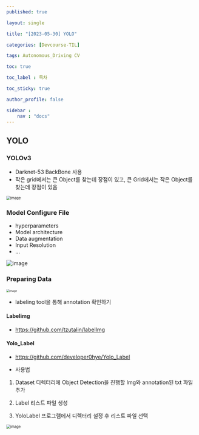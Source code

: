 ```yaml
---
published: true

layout: single

title: "[2023-05-30] YOLO"

categories: [Devcourse-TIL]

tags: Autonomous_Driving CV

toc: true

toc_label : 목차

toc_sticky: true

author_profile: false

sidebar :
    nav : "docs"
---
```


## YOLO



### YOLOv3

- Darknet-53 BackBone 사용
- 작은 grid에서는 큰 Object를 찾는데 장점이 있고, 큰 Grid에서는 작은 Object를 찾는데 장점이 있음

<img src="https://github.com/shpark98/Projects/assets/116723552/e88cba48-8919-4e6d-a7cc-a4161c7feb2e" alt="image" style="zoom: 67%;" />

### Model Configure File

- hyperparameters
- Model architecture
- Data augmentation
- Input Resolution
- ...

![image](https://github.com/shpark98/Projects/assets/116723552/5fe49905-3779-4736-97e3-5de89f4054f7)



### Preparing Data



<img src="https://github.com/shpark98/Projects/assets/116723552/6d91a7b9-9913-4a8a-ab8e-d85c0c8c45e9" alt="image" style="zoom: 50%;" />



- labeling tool을 통해 annotation 확인하기 



#### Labelimg

- https://github.com/tzutalin/labelImg



#### Yolo_Label

- https://github.com/developer0hye/Yolo_Label

  

- 사용법

1. Dataset 디렉터리에 Object Detection을 진행할 Img와 annotation된 txt 파일 추가

2. Label 리스트 파일 생성
3. YoloLabel 프로그램에서 디렉터리 설정 후 리스트 파일 선택

<img src="https://github.com/shpark98/Projects/assets/116723552/6c1fae90-ec9e-4f4d-a3d7-a6e458ca1222" alt="image" style="zoom:67%;" />
